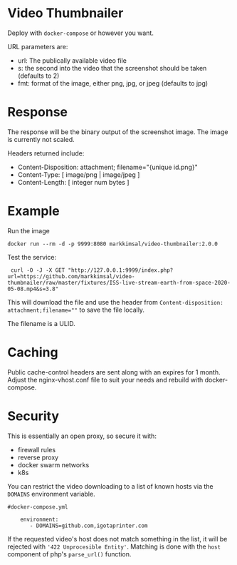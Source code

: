 Video Thumbnailer
===

Deploy with `docker-compose` or however you want.

URL parameters are:
 * url:  The publically available video file
 * s:  the second into the video that the screenshot should be taken (defaults to 2)
 * fmt:  format of the image, either png, jpg, or jpeg (defaults to jpg)

Response
===
The response will be the binary output of the screenshot image.  The image is currently not scaled.

Headers returned include:
 * Content-Disposition: attachment; filename="{unique id.png}"
 * Content-Type: [ image/png | image/jpeg ]
 * Content-Length: [ integer num bytes ]

Example
===

Run the image
```
docker run --rm -d -p 9999:8080 markkimsal/video-thumbnailer:2.0.0
```

Test the service:
```
 curl -O -J -X GET "http://127.0.0.1:9999/index.php?url=https://github.com/markkimsal/video-thumbnailer/raw/master/fixtures/ISS-live-stream-earth-from-space-2020-05-08.mp4&s=3.8"
```
This will download the file and use the header from `Content-disposition: attachment;filename=""` to save the file locally.

The filename is a ULID.

Caching
===
Public cache-control headers are sent along with an expires for 1 month.  Adjust the nginx-vhost.conf file to suit your needs and rebuild with docker-compose.

Security
===
This is essentially an open proxy, so secure it with:
 * firewall rules
 * reverse proxy
 * docker swarm networks
 * k8s

You can restrict the video downloading to a list of known hosts via the `DOMAINS` environment variable.

```
#docker-compose.yml

    environment:
       - DOMAINS=github.com,igotaprinter.com
```

If the requested video's host does not match something in the list, it will be rejected with `'422 Unprocesible Entity'`.
Matching is done with the `host` component of php's `parse_url()` function.
